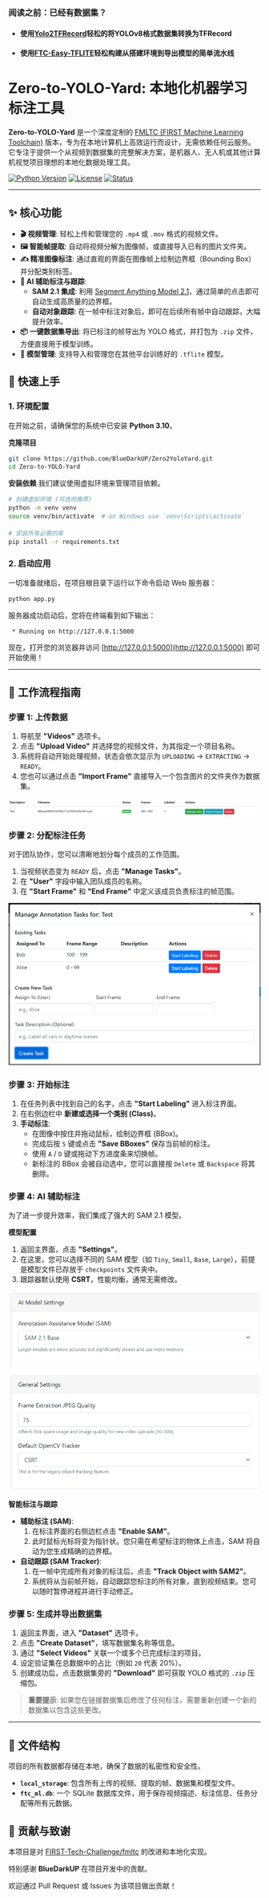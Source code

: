 ### 阅读之前：已经有数据集？
  - #### 使用[Yolo2TFRecord](https://github.com/BlueDarkUP/Yolo2TFRecord)轻松的将YOLOv8格式数据集转换为TFRecord
  - #### 使用[FTC-Easy-TFLITE](https://github.com/BlueDarkUP/FTC-Easy-TFLITE)轻松构建从搭建环境到导出模型的简单流水线

# Zero-to-YOLO-Yard: 本地化机器学习标注工具

**Zero-to-YOLO-Yard** 是一个深度定制的 [FMLTC (FIRST Machine Learning Toolchain)](https://github.com/FIRST-Tech-Challenge/fmltc) 版本，专为在本地计算机上高效运行而设计，无需依赖任何云服务。它专注于提供一个从视频到数据集的完整解决方案，是机器人、无人机或其他计算机视觉项目理想的本地化数据处理工具。

[![Python Version](https://img.shields.io/badge/python-3.10-blue.svg)](https://www.python.org/downloads/release/python-3100/)
[![License](https://img.shields.io/badge/license-MIT-green.svg)](https://opensource.org/licenses/MIT)
[![Status](https://img.shields.io/badge/status-active-brightgreen.svg)]()

---

## ✨ 核心功能

- **🎬 视频管理**: 轻松上传和管理您的 `.mp4` 或 `.mov` 格式的视频文件。
- **🖼️ 智能帧提取**: 自动将视频分解为图像帧，或直接导入已有的图片文件夹。
- **✍️ 精准图像标注**: 通过直观的界面在图像帧上绘制边界框（Bounding Box）并分配类别标签。
- **🤖 AI 辅助标注与跟踪**:
    - **SAM 2.1 集成**: 利用 [Segment Anything Model 2.1](https://segment-anything.com/)，通过简单的点击即可自动生成高质量的边界框。
    - **自动对象跟踪**: 在一帧中标注对象后，即可在后续所有帧中自动跟踪，大幅提升效率。
- **📦 一键数据集导出**: 将已标注的帧导出为 YOLO 格式，并打包为 `.zip` 文件，方便直接用于模型训练。
- **🧠 模型管理**: 支持导入和管理您在其他平台训练好的 `.tflite` 模型。

## 🚀 快速上手

### 1. 环境配置

在开始之前，请确保您的系统中已安装 **Python 3.10**。

**克隆项目**
```bash
git clone https://github.com/BlueDarkUP/Zero2YoloYard.git
cd Zero-to-YOLO-Yard
```

**安装依赖**
我们建议使用虚拟环境来管理项目依赖。

```bash
# 创建虚拟环境 (可选但推荐)
python -m venv venv
source venv/bin/activate  # on Windows use `venv\Scripts\activate`

# 安装所有必需的库
pip install -r requirements.txt
```

### 2. 启动应用

一切准备就绪后，在项目根目录下运行以下命令启动 Web 服务器：

```bash
python app.py
```

服务器成功启动后，您将在终端看到如下输出：
```
 * Running on http://127.0.0.1:5000
```

现在，打开您的浏览器并访问 [http://127.0.0.1:5000](http://127.0.0.1:5000) 即可开始使用！

---

## 📖 工作流程指南

### 步骤 1: 上传数据

1.  导航至 **"Videos"** 选项卡。
2.  点击 **"Upload Video"** 并选择您的视频文件，为其指定一个项目名称。
3.  系统将自动开始处理视频，状态会依次显示为 `UPLOADING` -> `EXTRACTING` -> `READY`。
4.  您也可以通过点击 **"Import Frame"** 直接导入一个包含图片的文件夹作为数据集。

![img.png](assets/img.png)

### 步骤 2: 分配标注任务

对于团队协作，您可以清晰地划分每个成员的工作范围。

1.  当视频状态变为 `READY` 后，点击 **"Manage Tasks"**。
2.  在 **"User"** 字段中输入团队成员的名称。
3.  在 **"Start Frame"** 和 **"End Frame"** 中定义该成员负责标注的帧范围。

![img_1.png](assets/img_1.png)

### 步骤 3: 开始标注

1.  在任务列表中找到自己的名字，点击 **"Start Labeling"** 进入标注界面。
2.  在右侧边栏中 **新建或选择一个类别 (Class)**。
3.  **手动标注**:
    - 在图像中按住并拖动鼠标，绘制边界框 (BBox)。
    - 完成后按 `S` 键或点击 **"Save BBoxes"** 保存当前帧的标注。
    - 使用 `A` / `D` 键或拖动下方进度条来切换帧。
    - 新标注的 BBox 会被自动选中，您可以直接按 `Delete` 或 `Backspace` 将其删除。

### 步骤 4: AI 辅助标注

为了进一步提升效率，我们集成了强大的 SAM 2.1 模型。

**模型配置**
1.  返回主界面，点击 **"Settings"**。
2.  在这里，您可以选择不同的 SAM 模型（如 `Tiny`, `Small`, `Base`, `Large`），前提是模型文件已存放于 `checkpoints` 文件夹中。
3.  跟踪器默认使用 **CSRT**，性能均衡，通常无需修改。

![img_2.png](assets/img_2.png)

**智能标注与跟踪**
- **辅助标注 (SAM)**:
    1.  在标注界面的右侧边栏点击 **"Enable SAM"**。
    2.  此时鼠标光标将变为指针状。您只需在希望标注的物体上点击，SAM 将自动为您生成精确的边界框。
- **自动跟踪 (SAM Tracker)**:
    1.  在一帧中完成所有对象的标注后，点击 **"Track Object with SAM2"**。
    2.  系统将从当前帧开始，自动跟踪您标注的所有对象，直到视频结束。您可以随时暂停进程并进行手动修正。

### 步骤 5: 生成并导出数据集

1.  返回主界面，进入 **"Dataset"** 选项卡。
2.  点击 **"Create Dataset"**，填写数据集名称等信息。
3.  通过 **"Select Videos"** 关联一个或多个已完成标注的项目。
4.  设定验证集在总数据中的占比（例如 `20` 代表 20%）。
5.  创建成功后，点击数据集旁的 **"Download"** 即可获取 YOLO 格式的 `.zip` 压缩包。

> **重要提示**: 如果您在链接数据集后修改了任何标注，需要重新创建一个新的数据集以包含这些更改。

---

## 📂 文件结构

项目的所有数据都存储在本地，确保了数据的私密性和安全性。

-   **`local_storage`**: 包含所有上传的视频、提取的帧、数据集和模型文件。
-   **`ftc_ml.db`**: 一个 SQLite 数据库文件，用于保存视频描述、标注信息、任务分配等所有元数据。

## 🤝 贡献与致谢

本项目是对 [FIRST-Tech-Challenge/fmltc](https://github.com/FIRST-Tech-Challenge/fmltc) 的改进和本地化实现。

特别感谢 **BlueDarkUP** 在项目开发中的贡献。

欢迎通过 Pull Request 或 Issues 为该项目做出贡献！
